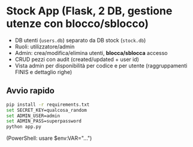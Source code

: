 # Stock App (Flask, 2 DB, gestione utenze con blocco/sblocco)

- DB utenti (`users.db`) separato da DB stock (`stock.db`)
- Ruoli: utilizzatore/admin
- Admin: crea/modifica/elimina utenti, **blocca/sblocca** accesso
- CRUD pezzi con audit (created/updated + user id)
- Vista admin per disponibilità per codice e per utente (raggruppamenti FINIS e dettaglio righe)

## Avvio rapido
```bash
pip install -r requirements.txt
set SECRET_KEY=qualcosa_random
set ADMIN_USER=admin
set ADMIN_PASS=superpassword
python app.py
```
(PowerShell: usare $env:VAR="...")
